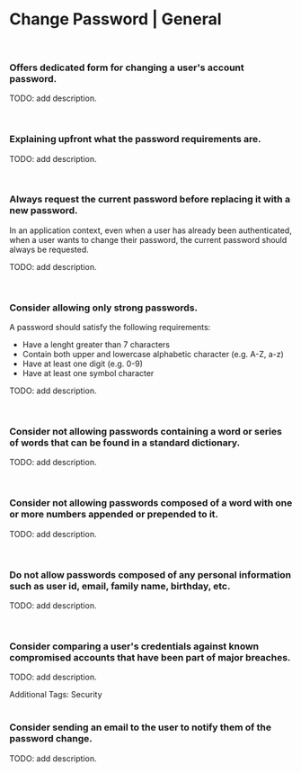 # Change Password | General
<br>


### Offers dedicated form for changing a user's account password.

TODO: add description.

<br>


### Explaining upfront what the password requirements are.

TODO: add description.

<br>


### Always request the current password before replacing it with a new password.

In an application context, even when a user has already been authenticated, when a user wants to change their password, the current password should always be requested.

TODO: add description.

<br>


### Consider allowing only strong passwords.

A password should satisfy the following requirements:
- Have a lenght greater than 7 characters
- Contain both upper and lowercase alphabetic character (e.g. A-Z, a-z)
- Have at least one digit (e.g. 0-9)
- Have at least one symbol character

TODO: add description.

<br>


### Consider not allowing passwords containing a word or series of words that can be found in a standard dictionary.

TODO: add description.

<br>


### Consider not allowing passwords composed of a word with one or more numbers appended or prepended to it.

TODO: add description.

<br>


### Do not allow passwords composed of any personal information such as user id, email, family name, birthday, etc.

TODO: add description.

<br>


### Consider comparing a user's credentials against known compromised accounts that have been part of major breaches.

TODO: add description.


Additional Tags: Security
<br><br>


### Consider sending an email to the user to notify them of the password change.

TODO: add description.

<br>
